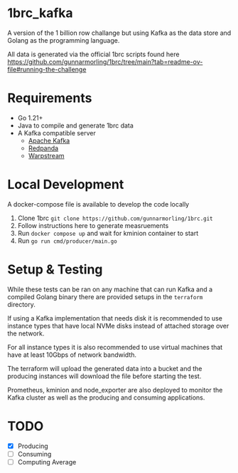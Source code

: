 # 1brc_kafka
A version of the 1 billion row challange but using Kafka as the data store and Golang as the programming language.

All data is generated via the official 1brc scripts found here https://github.com/gunnarmorling/1brc/tree/main?tab=readme-ov-file#running-the-challenge

# Requirements

* Go 1.21+
* Java to compile and generate 1brc data
* A Kafka compatible server 
  * [Apache Kafka](https://kafka.apache.org/)
  * [Redpanda](https://redpanda.com/)
  * [Warpstream](https://www.warpstream.com/)

# Local Development

A docker-compose file is available to develop the code locally

1. Clone 1brc `git clone https://github.com/gunnarmorling/1brc.git`
1. Follow instructions here to generate measruements
1. Run `docker compose up` and wait for kminion container to start
1. Run `go run cmd/producer/main.go`

# Setup & Testing

While these tests can be ran on any machine that can run Kafka and a compiled Golang binary there are provided setups in the `terraform` directory.

If using a Kafka implementation that needs disk it is recommended to use instance types that have local NVMe disks instead of attached storage over the network.

For all instance types it is also recommended to use virtual machines that have at least 10Gbps of network bandwidth.

The terraform will upload the generated data into a bucket and the producing instances will download the file before starting the test.

Prometheus, kminion and node_exporter are also deployed to monitor the Kafka cluster as well as the producing and consuming applications.

# TODO

- [X] Producing
- [ ] Consuming
- [ ] Computing Average
